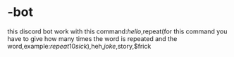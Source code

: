 # -bot
this discord bot work with this command:$hello,$repeat(for this command you have to give how many times the word is repeated and the word,example:$repeat 10 sick),$heh,$joke,$story,$frick
